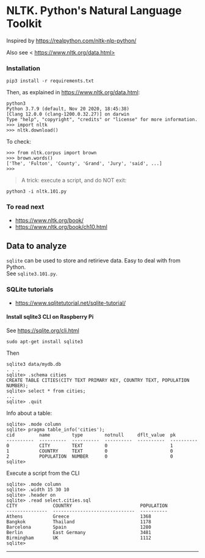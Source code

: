 # NLTK. Python's Natural Language Toolkit

Inspired by <https://realpython.com/nltk-nlp-python/>

Also see < https://www.nltk.org/data.html>

### Installation
```
pip3 install -r requirements.txt
```

Then, as explained in <https://www.nltk.org/data.html>:
```
python3
Python 3.7.9 (default, Nov 20 2020, 18:45:38) 
[Clang 12.0.0 (clang-1200.0.32.27)] on darwin
Type "help", "copyright", "credits" or "license" for more information.
>>> import nltk
>>> nltk.download()
```
To check:
```
>>> from nltk.corpus import brown
>>> brown.words()
['The', 'Fulton', 'County', 'Grand', 'Jury', 'said', ...]
>>> 
```

> A trick: execute a script, and do NOT exit:
```
python3 -i nltk.101.py
```

### To read next
- <https://www.nltk.org/book/>
- <https://www.nltk.org/book/ch10.html>

## Data to analyze
`sqlite` can be used to store and retirieve data. Easy to deal with from Python.  
See `sqlite3.101.py`.


### SQLite tutorials
- <https://www.sqlitetutorial.net/sqlite-tutorial/> 

#### Install sqlite3 CLI on Raspberry Pi
See <https://sqlite.org/cli.html>

```
sudo apt-get install sqlite3
```
Then
```
sqlite3 data/mydb.db
. . .
sqlite> .schema cities
CREATE TABLE CITIES(CITY TEXT PRIMARY KEY, COUNTRY TEXT, POPULATION NUMBER);
sqlite> select * from cities;
...
sqlite> .quit
```

Info about a table:
```
sqlite> .mode column
sqlite> pragma table_info('cities');
cid         name        type        notnull     dflt_value  pk        
----------  ----------  ----------  ----------  ----------  ----------
0           CITY        TEXT        0                       1         
1           COUNTRY     TEXT        0                       0         
2           POPULATION  NUMBER      0                       0         
sqlite> 
```

Execute a script from the CLI
```
sqlite> .mode column
sqlite> .width 15 30 10
sqlite> .header on
sqlite> .read select.cities.sql
CITY             COUNTRY                         POPULATION
---------------  ------------------------------  ----------
Athens           Greece                          1368      
Bangkok          Thailand                        1178      
Barcelona        Spain                           1280      
Berlin           East Germany                    3481      
Birmingham       UK                              1112      
sqlite> 

```

---
